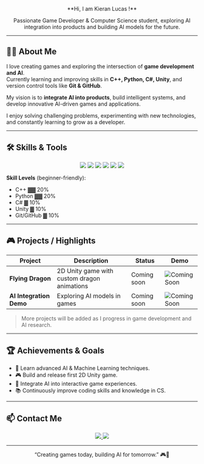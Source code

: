 <p align="center">
**Hi, I am Kieran Lucas !**
</p>
</p>
<p align="center">
Passionate Game Developer & Computer Science student, exploring AI integration into products and building AI models for the future.
</p>

---

## 🧑‍💻 About Me
I love creating games and exploring the intersection of **game development and AI**.  
Currently learning and improving skills in **C++, Python, C#, Unity**, and version control tools like **Git & GitHub**.  

My vision is to **integrate AI into products**, build intelligent systems, and develop innovative AI-driven games and applications.  

I enjoy solving challenging problems, experimenting with new technologies, and constantly learning to grow as a developer.

---

## 🛠️ Skills & Tools
<p align="center">
  <img src="https://img.shields.io/badge/C++-00599C?style=for-the-badge&logo=c%2B%2B&logoColor=white"/>
  <img src="https://img.shields.io/badge/Python-3776AB?style=for-the-badge&logo=python&logoColor=white"/>
  <img src="https://img.shields.io/badge/C%23-239120?style=for-the-badge&logo=c-sharp&logoColor=white"/>
  <img src="https://img.shields.io/badge/Unity-100000?style=for-the-badge&logo=unity&logoColor=white"/>
  <img src="https://img.shields.io/badge/Git-F05032?style=for-the-badge&logo=git&logoColor=white"/>
  <img src="https://img.shields.io/badge/GitHub-181717?style=for-the-badge&logo=github&logoColor=white"/>
</p>

**Skill Levels** (beginner-friendly):
- C++        ▓▓ 20%  
- Python     ▓▓ 20%  
- C#         ▓ 10%  
- Unity      ▓ 10%  
- Git/GitHub ▓ 10%  

---

## 🎮 Projects / Highlights
| Project | Description | Status | Demo |
|---------|------------|--------|------|
| **Flying Dragon** | 2D Unity game with custom dragon animations | Coming soon | ![Coming Soon](https://via.placeholder.com/80) |
| **AI Integration Demo** | Exploring AI models in games | Coming soon | ![Coming Soon](https://via.placeholder.com/80) |

> More projects will be added as I progress in game development and AI research.

---

## 🏆 Achievements & Goals
- 🎯 Learn advanced AI & Machine Learning techniques.  
- 🎮 Build and release first 2D Unity game.  
- 🤖 Integrate AI into interactive game experiences.  
- 📚 Continuously improve coding skills and knowledge in CS.  

---

## 📫 Contact Me
<p align="center">
  <a href="mailto:kieran.contact.work@gmail.com">
    <img src="https://img.shields.io/badge/Email-D14836?style=for-the-badge&logo=gmail&logoColor=white"/>
  </a>
  <a href="https://www.facebook.com/kieran.lucascs/">
    <img src="https://img.shields.io/badge/Facebook-1877F2?style=for-the-badge&logo=facebook&logoColor=white"/>
  </a>
</p>

---

<p align="center">
“Creating games today, building AI for tomorrow.” 🎮🤖
</p>
